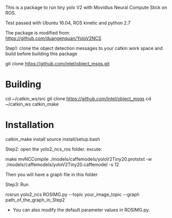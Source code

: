 This is a package to run tiny yolo V2 with Movidius Neural Compute Stick on ROS.

Test passed with Ubuntu 16.04, ROS kinetic and python 2.7

The package is modified from: https://github.com/duangenquan/YoloV2NCS


Step1:
clone the object detection messages to your catkin work space and build before building this package

git clone https://github.com/intel/object_msgs.git
# Building
cd ~/catkin_ws/src
git clone https://github.com/intel/object_msgs
cd ~/catkin_ws
catkin_make
# Installation
catkin_make install
source install/setup.bash


Step2:
open the yolo2_ncs_ros folder. excute:

make
mvNCCompile ./models/caffemodels/yoloV2Tiny20.prototxt -w ./models/caffemodels/yoloV2Tiny20.caffemodel -s 12

Then you will have a graph file in this folder


Step3:
Run

rosrun yolo2_ncs ROSIMG.py --topic your_image_topic --graph path_of_the_graph_in_Step2

* You can also modify the default parameter values in ROSIMG.py.


